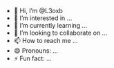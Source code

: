 - 👋 Hi, I’m @L3oxb
- 👀 I’m interested in ...
- 🌱 I’m currently learning ...
- 💞️ I’m looking to collaborate on ...
- 📫 How to reach me ...
- 😄 Pronouns: ...
- ⚡ Fun fact: ...

<!---
L3oxb/L3oxb is a ✨ special ✨ repository because its `README.md` (this file) appears on your GitHub profile.
You can click the Preview link to take a look at your changes.
--->
